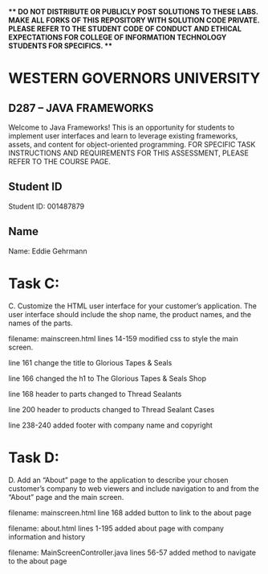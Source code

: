 <strong>** DO NOT DISTRIBUTE OR PUBLICLY POST SOLUTIONS TO THESE LABS. MAKE ALL FORKS OF THIS REPOSITORY WITH SOLUTION CODE PRIVATE. PLEASE REFER TO THE STUDENT CODE OF CONDUCT AND ETHICAL EXPECTATIONS FOR COLLEGE OF INFORMATION TECHNOLOGY STUDENTS FOR SPECIFICS. ** </strong>

# WESTERN GOVERNORS UNIVERSITY 
## D287 – JAVA FRAMEWORKS
Welcome to Java Frameworks! This is an opportunity for students to implement user interfaces and learn to leverage existing frameworks, assets, and content for object-oriented programming.
FOR SPECIFIC TASK INSTRUCTIONS AND REQUIREMENTS FOR THIS ASSESSMENT, PLEASE REFER TO THE COURSE PAGE.
## Student ID
Student ID: 001487879
## Name
Name: Eddie Gehrmann

# Task C:
C. Customize the HTML user interface for your customer’s application. The user interface should include the shop name, the product names, and the names of the parts.

filename: mainscreen.html
lines 14-159 modified css to style the main screen.

line 161 change the title to Glorious Tapes & Seals

line 166 changed the h1 to The Glorious Tapes & Seals Shop

line 168 header to parts changed to Thread Sealants

line 200 header to products changed to Thread Sealant Cases

line 238-240 added footer with company name and copyright

# Task D:
D. Add an “About” page to the application to describe your chosen customer’s company to web viewers and include navigation to and from the “About” page and the main screen.

filename: mainscreen.html
line 168 added button to link to the about page

filename: about.html
lines 1-195 added about page with company information and history

filename: MainScreenController.java
lines 56-57 added method to navigate to the about page



